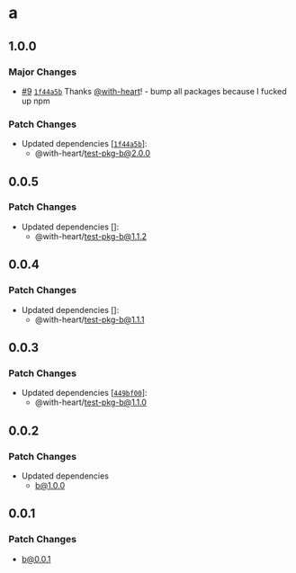 # a

## 1.0.0

### Major Changes

- [#9](https://github.com/with-heart/changesets-pnpm-workspace-protocol-test/pull/9) [`1f44a5b`](https://github.com/with-heart/changesets-pnpm-workspace-protocol-test/commit/1f44a5b63aff2ce03d02c080fa398d982beffc10) Thanks [@with-heart](https://github.com/with-heart)! - bump all packages because I fucked up npm

### Patch Changes

- Updated dependencies [[`1f44a5b`](https://github.com/with-heart/changesets-pnpm-workspace-protocol-test/commit/1f44a5b63aff2ce03d02c080fa398d982beffc10)]:
  - @with-heart/test-pkg-b@2.0.0

## 0.0.5

### Patch Changes

- Updated dependencies []:
  - @with-heart/test-pkg-b@1.1.2

## 0.0.4

### Patch Changes

- Updated dependencies []:
  - @with-heart/test-pkg-b@1.1.1

## 0.0.3

### Patch Changes

- Updated dependencies [[`449bf00`](https://github.com/with-heart/changesets-pnpm-workflows-test/commit/449bf00e829f95292d9b770489de182ea1ee1f32)]:
  - @with-heart/test-pkg-b@1.1.0

## 0.0.2

### Patch Changes

- Updated dependencies
  - b@1.0.0

## 0.0.1

### Patch Changes

- b@0.0.1
